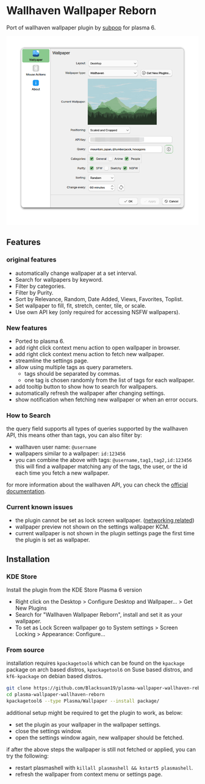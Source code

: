 # Wallhaven Wallpaper Reborn

Port of wallhaven wallpaper plugin by [subpop](https://github.com/subpop/wallhaven-wallpaper-plasma) for plasma 6.

![screenshot.png](screenshot.png)

## Features

### original features

- automatically change wallpaper at a set interval.
- Search for wallpapers by keyword.
- Filter by categories.
- Filter by Purity.
- Sort by Relevance, Random, Date Added, Views, Favorites, Toplist.
- Set wallpaper to fill, fit, stretch, center, tile, or scale.
- Use own API key (only required for accessing NSFW wallpapers).

### New features

- Ported to plasma 6.
- add right click context menu action to open wallpaper in browser.
- add right click context menu action to fetch new wallpaper.
- streamline the settings page.
- allow using multiple tags as query parameters.
  - tags should be separated by commas.
  - one tag is chosen randomly from the list of tags for each wallpaper.
- add tooltip button to show how to search for wallpapers.
- automatically refresh the wallpaper after changing settings.
- show notification when fetching new wallpaper or when an error occurs.

### How to Search

the query field supports all types of queries supported by the wallhaven API, this means other than tags, you can also filter by:

- wallhaven user name: `@username`
- wallpapers similar to a wallpaper: `id:123456`
- you can combine the above with tags: `@username,tag1,tag2,id:123456` this will find a wallpaper matching any of the tags, the user, or the id each time you fetch a new wallpaper.

for more information about the wallhaven API, you can check the [official documentation](https://wallhaven.cc/help/api).

### Current known issues

- the plugin cannot be set as lock screen wallpaper. ([networking related](https://bugs.kde.org/show_bug.cgi?id=483094))
- wallpaper preview not shown on the settings wallpaper KCM.
- current wallpaper is not shown in the plugin settings page the first time the plugin is set as wallpaper.

## Installation

### KDE Store

Install the plugin from the KDE Store Plasma 6 version

- Right click on the Desktop > Configure Desktop and Wallpaper... > Get New Plugins
- Search for "Wallhaven Wallpaper Reborn", install and set it as your wallpaper.
- To set as Lock Screen wallpaper go to System settings > Screen Locking > Appearance: Configure...


### From source

installation requires `kpackagetool6` which can be found on the `kpackage` package on arch based distros, `kpackagetool6` on Suse based distros, and `kf6-kpackage` on debian based distros.

```bash
git clone https://github.com/Blacksuan19/plasma-wallpaper-wallhaven-reborn.git
cd plasma-wallpaper-wallhaven-reborn
kpackagetool6 --type Plasma/Wallpaper --install package/
```

additional setup might be required to get the plugin to work, as below:

- set the plugin as your wallpaper in the wallpaper settings.
- close the settings window.
- open the settings window again, new wallpaper should be fetched.

if after the above steps the wallpaper is still not fetched or applied, you can try the following:

- restart plasmashell with `killall plasmashell && kstart5 plasmashell`.
- refresh the wallpaper from context menu or settings page.
